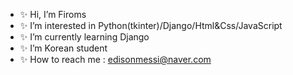 - ✨ Hi, I’m Firoms
- ✨ I’m interested in Python(tkinter)/Django/Html&Css/JavaScript
- ✨ I’m currently learning Django
- ✨ I’m Korean student
- ✨ How to reach me : edisonmessi@naver.com

<!---
Firoms/Firoms is a ✨ special ✨ repository because its `README.md` (this file) appears on your GitHub profile.
You can click the Preview link to take a look at your changes.
--->
